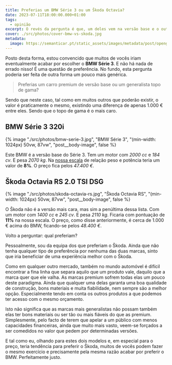 ```yaml
---
title: Preferias um BMW Série 3 ou um Škoda Octavia?
date: 2023-07-11T18:00:00.000+01:00
tags:
  - opinião
excerpt: O revés da pergunta é que, um deles vem na versão base e o outro é do mais equipado que se pode encontrar. E o preço não seria uma questão, uma vez que ambos custam sensivelmente o mesmo.
cover: ./src/photos/cover-bmw-vs-skoda.jpg
metadata:
  image: https://semanticar.pt/static_assets/images/metadata/post/opengraph-bmw-vs-skoda.jpg
---
```

Posto desta forma, estou convencido que muitos de vocês iriam eventualmente acabar por escolher o **BMW Série 3**. E não há nada de errado nisso! É uma questão de preferência. No fundo, esta pergunta poderia ser feita de outra forma um pouco mais genérica.

> Preferias um carro premium de versão base ou um generalista topo de gama?

Sendo que neste caso, tal como em muitos outros que poderão existir, o valor é praticamente o mesmo, existindo uma diferença de apenas 1.000 € entre eles. Sendo que o topo de gama é o mais caro.

## BMW Série 3 320i
{% image
  "./src/photos/bmw-serie-3.jpg",
  "BMW Série 3",
  "(min-width: 1024px) 50vw, 87vw",
  "post__body-image",
  false
%}

Este BMW é a versão base do Série 3. Tem um motor com *2000 cc* e *184 cv*. E pesa *2070 kg*. Na [nossa escala](/opiniao/a-metrica-0-100-kmh-diz-muito-pouco-sobre-um-carro/) de relação peso e potência teria um valor de **8%**. O preço fica pelos *47.400 €*.

## Škoda Octavia RS 2.0 TSI DSG
{% image
  "./src/photos/skoda-octavia-rs.jpg",
  "Škoda Octavia RS",
  "(min-width: 1024px) 50vw, 87vw",
  "post__body-image",
  false
%}

O Škoda não é a versão mais cara, mas sim a penúltima dessa lista. Com um motor com *1400 cc* e *245 cv*. E pesa *2110 kg*. Ficaria com pontuação de **11%** na nossa escala. O preço, como disse anteriormente, é cerca de 1.000 € acima do BMW, ficando-se pelos *48.400 €*.

Volto a perguntar: qual preferiam?

Pessoalmente, sou da equipa dos que preferiam o Škoda. Ainda que não tenha qualquer tipo de preferência por nenhuma das duas marcas, sinto que iria beneficiar de uma experiência melhor com o Škoda.

Como em qualquer outro mercado, também no mundo automóvel é difícil encontrar a fina linha que separa aquilo que um produto vale, daquilo que a marca quer que ele valha. As marcas premium sofrem todas elas um pouco deste paradigma. Ainda que qualquer uma delas garanta uma boa qualidade de construção, bons materiais e muita fiabilidade, nem sempre são a melhor opção. Especialmente tendo em conta os outros produtos a que podemos ter acesso com o mesmo orçamento.

Isto não significa que as marcas mais generalistas não possam também elas ter bons materiais ou ser tão ou mais fiáveis do que as premium. Simplesmente, pelo facto de terem que apelar a um público com menos capacidades financeiras, ainda que muito mais vasto, veem-se forçados a ser comedidos no valor que pedem por determinadas versões.

E tal como eu, olhando para estes dois modelos e, em especial para o preço, teria tendência para preferir o Škoda, muitos de vocês podem fazer o mesmo exercício e precisamente pela mesma razão acabar por preferir o BMW. Perfeitamente justo.
